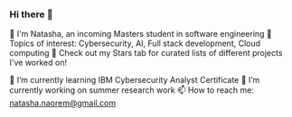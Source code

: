### Hi there 👋
🎀 I'm Natasha, an incoming Masters student in software engineering
💜 Topics of interest: Cybersecurity, AI, Full stack development, Cloud computing
🌟 Check out my Stars tab for curated lists of different projects I've worked on!

🌱 I’m currently learning IBM Cybersecurity Analyst Certificate
🔭 I’m currently working on summer research work
📫 How to reach me: natasha.naorem@gmail.com
